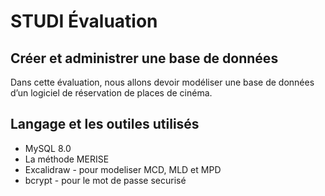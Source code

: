 # STUDI Évaluation 

## Créer et administrer une base de données

Dans cette évaluation, nous allons devoir modéliser une base de données 
d’un logiciel de réservation de places de cinéma.

## Langage et les outiles utilisés
- MySQL 8.0
- La méthode MERISE 
- Excalidraw - pour modeliser MCD, MLD et MPD
- bcrypt - pour le mot de passe securisé



